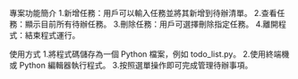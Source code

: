 專案功能簡介
1.新增任務：用戶可以輸入任務並將其新增到待辦清單。
2.查看任務：顯示目前所有待辦任務。
3.刪除任務：用戶可選擇刪除指定任務。
4.離開程式：結束程式運行。

使用方式
1.將程式碼儲存為一個 Python 檔案，例如 todo_list.py。
2.使用終端機或 Python 編輯器執行程式。
3.按照選單操作即可完成管理待辦事項。
